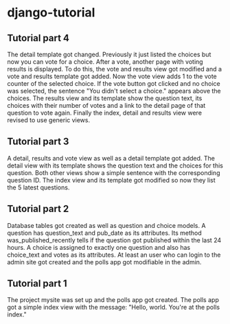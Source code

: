 # django-tutorial

## Tutorial part 4

The detail template got changed.
Previously it just listed the choices but now you can vote for a choice.
After a vote, another page with voting results is displayed.
To do this, the vote and results view got modified and a vote and results template got added.
Now the vote view adds 1 to the vote counter of the selected choice.
If the vote button got clicked and no choice was selected, the sentence "You didn't select a choice." appears above the choices.
The results view and its template show the question text, its choices with their number of votes and a link to the detail page of that question to vote again.
Finally the index, detail and results view were revised to use generic views.

## Tutorial part 3

A detail, results and vote view as well as a detail template got added.
The detail view with its template shows the question text and the choices for this question.
Both other views show a simple sentence with the corresponding question ID.
The index view and its template got modified so now they list the 5 latest questions.

## Tutorial part 2

Database tables got created as well as question and choice models.
A question has question_text and pub_date as its attributes.
Its method was_published_recently tells if the question got published within the last 24 hours.
A choice is assigned to exactly one question and also has choice_text and votes as its attributes.
At least an user who can login to the admin site got created and the polls app got modifiable in the admin.

## Tutorial part 1

The project mysite was set up and the polls app got created.
The polls app got a simple index view with the message:
    "Hello, world. You're at the polls index."
